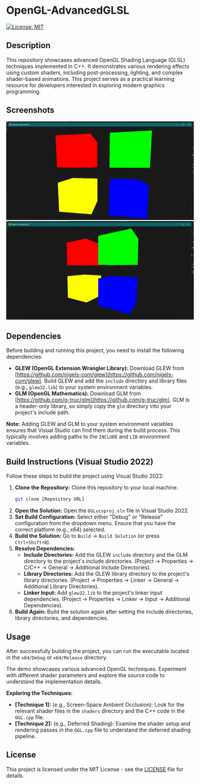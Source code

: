 # OpenGL-AdvancedGLSL

[![License: MIT](https://img.shields.io/badge/License-MIT-yellow.svg)](https://opensource.org/licenses/MIT)

## Description

This repository showcases advanced OpenGL Shading Language (GLSL) techniques implemented in C++. It demonstrates various rendering effects using custom shaders, including post-processing, lighting, and complex shader-based animations. This project serves as a practical learning resource for developers interested in exploring modern graphics programming.

## Screenshots

<!-- Include screenshots here -->
![Screenshot 1](screenshot1.png)
![Screenshot 2](screenshot2.png)

## Dependencies

Before building and running this project, you need to install the following dependencies:

*   **GLEW (OpenGL Extension Wrangler Library):**  Download GLEW from [https://github.com/nigels-com/glew](https://github.com/nigels-com/glew). Build GLEW and add the `include` directory and library files (e.g., `glew32.lib`) to your system environment variables.
*   **GLM (OpenGL Mathematics):**  Download GLM from [https://github.com/g-truc/glm](https://github.com/g-truc/glm). GLM is a header-only library, so simply copy the `glm` directory into your project's include path.

**Note:** Adding GLEW and GLM to your system environment variables ensures that Visual Studio can find them during the build process. This typically involves adding paths to the `INCLUDE` and `LIB` environment variables.

## Build Instructions (Visual Studio 2022)

Follow these steps to build the project using Visual Studio 2022:

1.  **Clone the Repository:**  Clone this repository to your local machine.
    ```bash
    git clone [Repository URL]
    ```
2.  **Open the Solution:**  Open the `OGLvcvproj.sln` file in Visual Studio 2022.
3.  **Set Build Configuration:**  Select either "Debug" or "Release" configuration from the dropdown menu. Ensure that you have the correct platform (e.g., x64) selected.
4.  **Build the Solution:**  Go to `Build` -> `Build Solution` (or press `Ctrl+Shift+B`).
5.  **Resolve Dependencies:**
    *   **Include Directories:**  Add the GLEW `include` directory and the GLM directory to the project's include directories. (Project -> Properties -> C/C++ -> General -> Additional Include Directories).
    *   **Library Directories:**  Add the GLEW library directory to the project's library directories. (Project -> Properties -> Linker -> General -> Additional Library Directories).
    *   **Linker Input:**  Add `glew32.lib` to the project's linker input dependencies. (Project -> Properties -> Linker -> Input -> Additional Dependencies).
6.  **Build Again:** Build the solution again after setting the include directories, library directories, and dependencies.

## Usage

After successfully building the project, you can run the executable located in the `x64/Debug` or `x64/Release` directory.

The demo showcases various advanced OpenGL techniques. Experiment with different shader parameters and explore the source code to understand the implementation details.

**Exploring the Techniques:**

*   **[Technique 1]:** (e.g., Screen-Space Ambient Occlusion): Look for the relevant shader files in the `shaders` directory and the C++ code in the `OGL.cpp` file.
*   **[Technique 2]:** (e.g., Deferred Shading): Examine the shader setup and rendering passes in the `OGL.cpp` file to understand the deferred shading pipeline.

## License

This project is licensed under the MIT License - see the [LICENSE](LICENSE) file for details.
